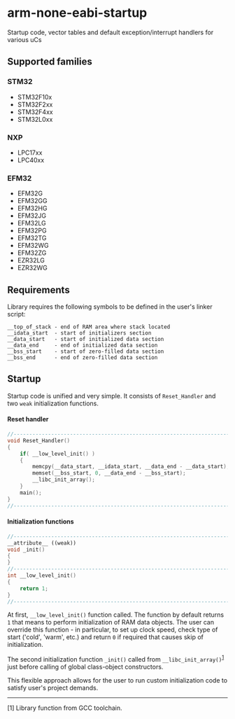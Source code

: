 # arm-none-eabi-startup

Startup code, vector tables and default exception/interrupt handlers for various uCs

## Supported families 

### STM32

* STM32F10x 
* STM32F2xx
* STM32F4xx
* STM32L0xx

### NXP

* LPC17xx
* LPC40xx

### EFM32

* EFM32G
* EFM32GG
* EFM32HG
* EFM32JG
* EFM32LG
* EFM32PG
* EFM32TG
* EFM32WG
* EFM32ZG
* EZR32LG
* EZR32WG

## Requirements

Library requires the following symbols to be defined in the user's linker script:

```
__top_of_stack - end of RAM area where stack located
__idata_start  - start of initializers section
__data_start   - start of initialized data section
__data_end     - end of initialized data section
__bss_start    - start of zero-filled data section
__bss_end      - end of zero-filled data section
```

## Startup

Startup code is unified and very simple. It consists of `Reset_Handler` and two `weak` initialization functions. 

#### Reset handler
```C++
//------------------------------------------------------------------------------
void Reset_Handler()
{
    if( __low_level_init() )
    {
        memcpy(__data_start, __idata_start, __data_end - __data_start); // copy initialized variables
        memset(__bss_start, 0, __data_end - __bss_start);               // zero-fill uninitialized variables
        __libc_init_array();                                            // low-level init & ctor loop
    }
    main();
}
//------------------------------------------------------------------------------
```
#### Initialization functions
```C++
//------------------------------------------------------------------------------
__attribute__ ((weak))
void _init()
{
}
//------------------------------------------------------------------------------
int __low_level_init()
{
    return 1;
}
//------------------------------------------------------------------------------
```
At first, `__low_level_init()` function called. The function by default returns `1` that means to perform initialization of RAM data objects. The user can override this function - in particular, to set up clock speed, check type of start ('cold', 'warm', etc.) and return `0` if required that causes skip of initialization.

The second initialization function `_init()` called from `__libc_init_array()`<sup>[1](#footnote1)</sup> just before calling of global class-object constructors.

This flexible approach allows for the user to run custom initialization code to satisfy user's project demands.


<hr>
<a name="footnote1"></a>[1] Library function from GCC toolchain.
